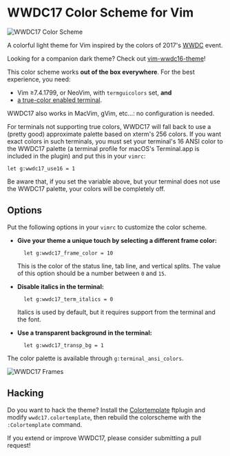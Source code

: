 # WWDC17 Color Scheme for Vim

![WWDC17 Color Scheme](https://raw.github.com/lifepillar/Resources/master/wwdc17/wwdc17.png)

A colorful light theme for Vim inspired by the colors of 2017's
[WWDC](https://developer.apple.com/wwdc/) event.

Looking for a companion dark theme? Check out
[vim-wwdc16-theme](https://github.com/lifepillar/vim-wwdc16-theme)!

This color scheme works **out of the box everywhere**. For the best experience,
you need:

- Vim ≥7.4.1799, or NeoVim, with `termguicolors` set, **and**
- [a true-color enabled terminal](https://gist.github.com/XVilka/8346728).

WWDC17 also works in MacVim, gVim, etc…: no configuration is needed.

For terminals not supporting true colors, WWDC17 will fall back to use a (pretty
good) approximate palette based on xterm's 256 colors. If you want exact colors
in such terminals, you must set your terminal's 16 ANSI color to the WWDC17
palette (a terminal profile for macOS's Terminal.app is included in the plugin)
and put this in your `vimrc`:

   ```vim
   let g:wwdc17_use16 = 1
   ```
Be aware that, if you set the variable above, but your terminal does not use the
WWDC17 palette, your colors will be completely off.


## Options

Put the following options in your `vimrc` to customize the color scheme.

- **Give your theme a unique touch by selecting a different frame
  color:**

        let g:wwdc17_frame_color = 10

  This is the color of the status line, tab line, and vertical splits.
  The value of this option should be a number between `0` and `15`.

- **Disable italics in the terminal:**

        let g:wwdc17_term_italics = 0

  Italics is used by default, but it requires support from the terminal and the
  font.

- **Use a transparent background in the terminal:**

        let g:wwdc17_transp_bg = 1

The color palette is available through `g:terminal_ansi_colors`.

![WWDC17 Frames](https://raw.github.com/lifepillar/Resources/master/wwdc17/screenshot.png)


## Hacking

Do you want to hack the theme? Install the
[Colortemplate](https://github.com/lifepillar/vim-colortemplate) ftplugin and
modify `wwdc17.colortemplate`, then rebuild the colorscheme with the
`:Colortemplate` command.

If you extend or improve WWDC17, please consider submitting a pull request!

